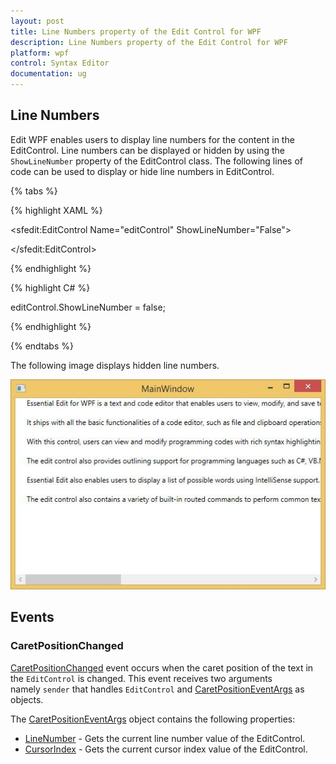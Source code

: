 ```yaml
---
layout: post
title: Line Numbers property of the Edit Control for WPF
description: Line Numbers property of the Edit Control for WPF
platform: wpf
control: Syntax Editor
documentation: ug
---
```


## Line Numbers

Edit WPF enables users to display line numbers for the content in the EditControl. Line numbers can be displayed or hidden by using the `ShowLineNumber` property of the EditControl class. The following lines of code can be used to display or hide line numbers in EditControl.

{% tabs %}

{% highlight XAML %}

<sfedit:EditControl Name="editControl" ShowLineNumber="False">

</sfedit:EditControl>




{% endhighlight %}

{% highlight C# %}

editControl.ShowLineNumber = false;

{% endhighlight %}

{% endtabs %}

The following image displays hidden line numbers.



![](Line-Numbers_images/Line-Numbers_img1.jpeg)

## Events

### CaretPositionChanged

[CaretPositionChanged](https://help.syncfusion.com/cr/wpf/Syncfusion.Windows.Edit.EditControl.html#Syncfusion_Windows_Edit_EditControl_CaretPositionChanged) event occurs when the caret position of the text in the `EditControl` is changed.
This event receives two arguments namely `sender` that handles `EditControl` and [CaretPositionEventArgs](https://help.syncfusion.com/cr/wpf/Syncfusion.Windows.Edit.CaretPositionEventArgs.html) as objects.

The [CaretPositionEventArgs](https://help.syncfusion.com/cr/wpf/Syncfusion.Windows.Edit.CaretPositionEventArgs.html) object contains the following properties:

* [LineNumber](https://help.syncfusion.com/cr/wpf/Syncfusion.Windows.Edit.EditControl.html#Syncfusion_Windows_Edit_EditControl_LineNumber) - Gets the current line number value of the EditControl.
* [CursorIndex](https://help.syncfusion.com/cr/wpf/Syncfusion.Windows.Edit.EditControl.html#Syncfusion_Windows_Edit_EditControl_CursorIndex) - Gets the current cursor index value of the EditControl.
